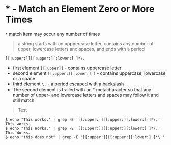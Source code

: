 # * - Match an Element Zero or More Times

`*` match item may occur any number of times

> a string starts with an upppercase letter, contains any number of upper, lowercase letters and spaces, and ends with a period

```
[[:upper:]][[:upper:][:lower:] ]*\.
```

- first element `[[:upper]]` - contains uppercase letter
- second element `[[:upper:][:lower:] ]` - contains uppercase, lowercase or a space
- third element `\.` - a period escaped with a backslash
- The second element is trailed with an * metacharacter so that any number of upper- and lowercase letters and spaces may follow it and still match

> Test

```
$ echo "This works." | grep -E '[[:upper:]][[:upper:][:lower:] ]*\.'
This works.
$ echo "This Works." | grep -E '[[:upper:]][[:upper:][:lower:] ]*\.'
This Works.
$ echo "this does not" | grep -E '[[:upper:]][[:upper:][:lower:] ]*\.'
```
